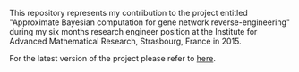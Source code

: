 This repository represents my contribution to the project entitled "Approximate Bayesian computation for gene network reverse-engineering" during my six months research engineer position at the Institute for Advanced Mathematical Research, Strasbourg, France in 2015. 

For the latest version of the project please refer to [here](https://user2021.r-project.org/participation/technical_notes/t164/technote/).
